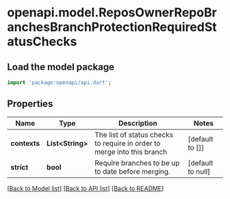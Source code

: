 # openapi.model.ReposOwnerRepoBranchesBranchProtectionRequiredStatusChecks

## Load the model package
```dart
import 'package:openapi/api.dart';
```

## Properties
Name | Type | Description | Notes
------------ | ------------- | ------------- | -------------
**contexts** | **List&lt;String&gt;** | The list of status checks to require in order to merge into this branch | [default to []]
**strict** | **bool** | Require branches to be up to date before merging. | [default to null]

[[Back to Model list]](../README.md#documentation-for-models) [[Back to API list]](../README.md#documentation-for-api-endpoints) [[Back to README]](../README.md)


